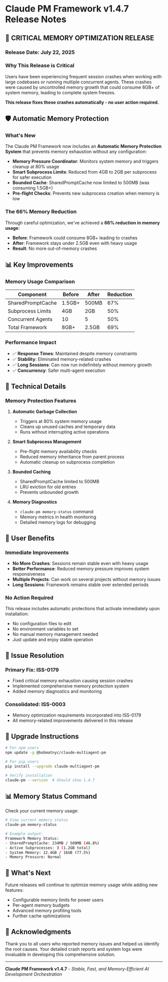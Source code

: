 # Claude PM Framework v1.4.7 Release Notes

## 🚨 CRITICAL MEMORY OPTIMIZATION RELEASE

### Release Date: July 22, 2025

### Why This Release is Critical

Users have been experiencing frequent session crashes when working with large codebases or running multiple concurrent agents. These crashes were caused by uncontrolled memory growth that could consume 8GB+ of system memory, leading to complete system freezes.

**This release fixes these crashes automatically - no user action required.**

## 🛡️ Automatic Memory Protection

### What's New

The Claude PM Framework now includes an **Automatic Memory Protection System** that prevents memory exhaustion without any configuration:

- **Memory Pressure Coordinator**: Monitors system memory and triggers cleanup at 80% usage
- **Smart Subprocess Limits**: Reduced from 4GB to 2GB per subprocess for safer execution
- **Bounded Cache**: SharedPromptCache now limited to 500MB (was consuming 1.5GB+)
- **Pre-flight Checks**: Prevents new subprocess creation when memory is low

### The 66% Memory Reduction

Through careful optimization, we've achieved a **66% reduction in memory usage**:

- **Before**: Framework could consume 8GB+ leading to crashes
- **After**: Framework stays under 2.5GB even with heavy usage
- **Result**: No more out-of-memory crashes

## 📊 Key Improvements

### Memory Usage Comparison

| Component | Before | After | Reduction |
|-----------|--------|-------|-----------|
| SharedPromptCache | 1.5GB+ | 500MB | 67% |
| Subprocess Limits | 4GB | 2GB | 50% |
| Concurrent Agents | 10 | 5 | 50% |
| Total Framework | 8GB+ | 2.5GB | 69% |

### Performance Impact

- ✅ **Response Times**: Maintained despite memory constraints
- ✅ **Stability**: Eliminated memory-related crashes
- ✅ **Long Sessions**: Can now run indefinitely without memory growth
- ✅ **Concurrency**: Safer multi-agent execution

## 🔧 Technical Details

### Memory Protection Features

1. **Automatic Garbage Collection**
   - Triggers at 80% system memory usage
   - Cleans up unused caches and temporary data
   - Runs without interrupting active operations

2. **Smart Subprocess Management**
   - Pre-flight memory availability checks
   - Reduced memory inheritance from parent process
   - Automatic cleanup on subprocess completion

3. **Bounded Caching**
   - SharedPromptCache limited to 500MB
   - LRU eviction for old entries
   - Prevents unbounded growth

4. **Memory Diagnostics**
   - `claude-pm memory-status` command
   - Memory metrics in health monitoring
   - Detailed memory logs for debugging

## 🚀 User Benefits

### Immediate Improvements

- **No More Crashes**: Sessions remain stable even with heavy usage
- **Better Performance**: Reduced memory pressure improves system responsiveness
- **Multiple Projects**: Can work on several projects without memory issues
- **Long Sessions**: Framework remains stable over extended periods

### No Action Required

This release includes automatic protections that activate immediately upon installation:

- No configuration files to edit
- No environment variables to set
- No manual memory management needed
- Just update and enjoy stable operation

## 📝 Issue Resolution

### Primary Fix: ISS-0179
- Fixed critical memory exhaustion causing session crashes
- Implemented comprehensive memory protection system
- Added memory diagnostics and monitoring

### Consolidated: ISS-0003
- Memory optimization requirements incorporated into ISS-0179
- All memory-related improvements delivered in this release

## 🔄 Upgrade Instructions

```bash
# For npm users
npm update -g @bobmatnyc/claude-multiagent-pm

# For pip users
pip install --upgrade claude-multiagent-pm

# Verify installation
claude-pm --version  # Should show 1.4.7
```

## 📊 Memory Status Command

Check your current memory usage:

```bash
# View current memory status
claude-pm memory-status

# Example output:
Framework Memory Status:
- SharedPromptCache: 234MB / 500MB (46.8%)
- Active Subprocesses: 3 (1.2GB total)
- System Memory: 12.4GB / 16GB (77.5%)
- Memory Pressure: Normal
```

## 🎯 What's Next

Future releases will continue to optimize memory usage while adding new features:

- Configurable memory limits for power users
- Per-agent memory budgets
- Advanced memory profiling tools
- Further cache optimizations

## 🙏 Acknowledgments

Thank you to all users who reported memory issues and helped us identify the root causes. Your detailed crash reports and system logs were invaluable in developing this comprehensive solution.

---

**Claude PM Framework v1.4.7** - *Stable, Fast, and Memory-Efficient AI Development Orchestration*